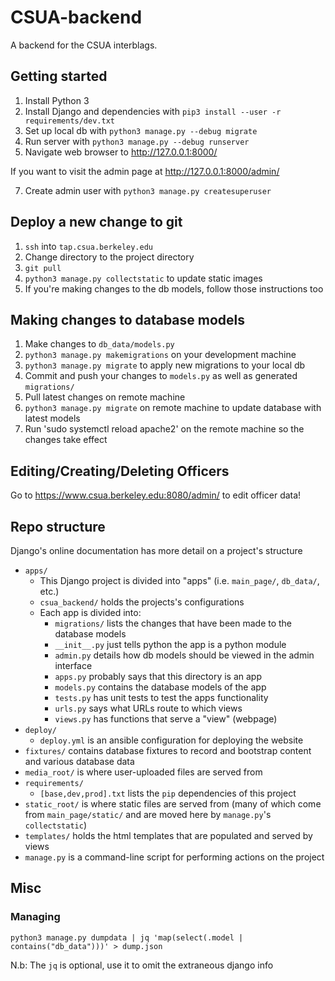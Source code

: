 CSUA-backend
============

A backend for the CSUA interblags.

## Getting started

1. Install Python 3
2. Install Django and dependencies with `pip3 install --user -r requirements/dev.txt`
3. Set up local db with `python3 manage.py --debug migrate`
4. Run server with `python3 manage.py --debug runserver`
5. Navigate web browser to http://127.0.0.1:8000/

If you want to visit the admin page at http://127.0.0.1:8000/admin/

7. Create admin user with `python3 manage.py createsuperuser`

## Deploy a new change to git

1. `ssh` into `tap.csua.berkeley.edu`
2. Change directory to the project directory
3. `git pull`
4. `python3 manage.py collectstatic` to update static images
5. If you're making changes to the db models, follow those instructions too

## Making changes to database models

1. Make changes to `db_data/models.py`
2. `python3 manage.py makemigrations` on your development machine
3. `python3 manage.py migrate` to apply new migrations to your local db
4. Commit and push your changes to `models.py` as well as generated `migrations/`
5. Pull latest changes on remote machine
6. `python3 manage.py migrate` on remote machine to update database with latest models
7. Run 'sudo systemctl reload apache2' on the remote machine so the changes take effect

## Editing/Creating/Deleting Officers

Go to https://www.csua.berkeley.edu:8080/admin/ to edit officer data!

## Repo structure

Django's online documentation has more detail on a project's structure

- `apps/`
  - This Django project is divided into "apps" (i.e. `main_page/`, `db_data/`, etc.)
  - `csua_backend/` holds the projects's configurations
  - Each app is divided into:
  	- `migrations/` lists the changes that have been made to the database models
  	- `__init__.py` just tells python the app is a python module
  	- `admin.py` details how db models should be viewed in the admin interface
  	- `apps.py` probably says that this directory is an app
  	- `models.py` contains the database models of the app
  	- `tests.py` has unit tests to test the apps functionality
  	- `urls.py` says what URLs route to which views
  	- `views.py` has functions that serve a "view" (webpage)
- `deploy/`
  - `deploy.yml` is an ansible configuration for deploying the website
- `fixtures/` contains database fixtures to record and bootstrap content and various database data
- `media_root/` is where user-uploaded files are served from
- `requirements/`
  - `[base,dev,prod].txt` lists the `pip` dependencies of this project
- `static_root/` is where static files are served from (many of which come from `main_page/static/` and are moved here by `manage.py`'s `collectstatic`)
- `templates/` holds the html templates that are populated and served by views
- `manage.py` is a command-line script for performing actions on the project

## Misc

### Managing

`python3 manage.py dumpdata | jq 'map(select(.model | contains("db_data")))' > dump.json`

N.b: The `jq` is optional, use it to omit the extraneous django info
